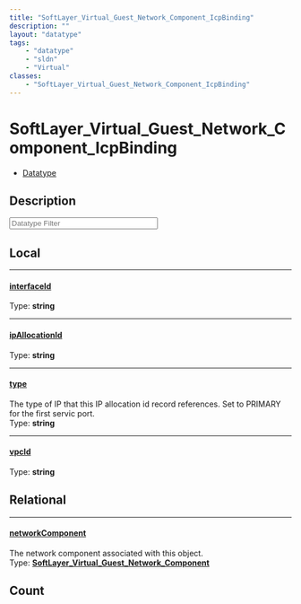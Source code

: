 ```yaml
---
title: "SoftLayer_Virtual_Guest_Network_Component_IcpBinding"
description: ""
layout: "datatype"
tags:
    - "datatype"
    - "sldn"
    - "Virtual"
classes:
    - "SoftLayer_Virtual_Guest_Network_Component_IcpBinding"
---
```


# SoftLayer_Virtual_Guest_Network_Component_IcpBinding
<div id='service-datatype'>
    <ul id='sldn-reference-tabs'>
        <li id='datatype'> <a href='/reference/datatypes/SoftLayer_Virtual_Guest_Network_Component_IcpBinding' >Datatype</a></li>
    </ul>
</div>

## Description 








<!-- Filer BEGIN -->
<div class="view-filters">
        <div class="clearfix">
            <div class="search-input-box">
                <input placeholder="Datatype Filter" onkeyup="titleSearch(inputId='prop-input', divId='properties', elementClass='prop-row')" 
                    type="text" id="prop-input" value="" size="30" maxlength="128" class="form-text">
            </div>
        </div>
</div>
<!-- Filer END -->

<div id="properties" class="content">
<div id="localProperties" class="prop-content" >

## Local
<div class="prop-row">

-----
[interfaceId]: #interfaceid
#### [interfaceId]
  
<span class="type-label">Type: </span>**string**  



</div>
<div class="prop-row">

-----
[ipAllocationId]: #ipallocationid
#### [ipAllocationId]
  
<span class="type-label">Type: </span>**string**  



</div>
<div class="prop-row">

-----
[type]: #type
#### [type]
The type of IP that this IP allocation id record references.  Set to PRIMARY for the first servic port.   
<span class="type-label">Type: </span>**string**  



</div>
<div class="prop-row">

-----
[vpcId]: #vpcid
#### [vpcId]
  
<span class="type-label">Type: </span>**string**  



</div>
</div>
<!-- LOCAL PROPERTY END -->

<div id="relationalProperties"  class="prop-content" >

## Relational
<div class="prop-row">

-----
[networkComponent]: #networkcomponent
#### [networkComponent]
The network component associated with this object.  
<span class="type-label">Type: </span>**<a href='/reference/datatypes/SoftLayer_Virtual_Guest_Network_Component'>SoftLayer_Virtual_Guest_Network_Component </a>**  



</div>

## Count
</div>


